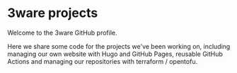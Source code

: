 # 3ware projects

Welcome to the 3ware GitHub profile.

Here we share some code for the projects we've been working on, including managing our own website with Hugo and GitHub Pages, reusable GitHub Actions and managing our repositories with terraform / opentofu.
